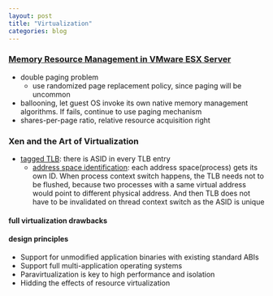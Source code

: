 ```yaml
---
layout: post
title: "Virtualization"
categories: blog
---
```


### [Memory Resource Management in VMware ESX Server](https://www.usenix.org/legacy/events/osdi02/tech/waldspurger/waldspurger_html/esx-mem-html.html)
* double paging problem
    * use randomized page replacement policy, since paging will be uncommon
* ballooning, let guest OS invoke its own native memory management algorithms. If fails, continue to use paging mechanism
* shares-per-page ratio, relative resource acquisition right

### Xen and the Art of Virtualization
* [tagged TLB](http://blogs.bu.edu/md/2011/12/06/tagged-tlbs-and-context-switching/): there is ASID in every TLB entry
    * [address space identification](http://www.bottomupcs.com/virtual_memory_hardware.html#flushing_tlb): each address space(process) gets its own ID. When process context switch happens, the TLB needs not to be flushed, because two processes with a same virtual address would point to different physical address. And then TLB does not have to be invalidated on thread context switch as the ASID is unique

#### full virtualization drawbacks


#### design principles
* Support for unmodified application binaries with existing standard ABIs
* Support full multi-application operating systems
* Paravirtualization is key to high performance and isolation
* Hidding the effects of resource virtualization

